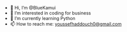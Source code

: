 - 👋 Hi, I’m @BlueKamui
- 👀 I’m interested in coding for business
- 🌱 I’m currently learning Python
- 📫 How to reach me: youssefhaddouch0@gmail.com

<!---
BlueKamui/BlueKamui is a ✨ special ✨ repository because its `README.md` (this file) appears on your GitHub profile.
You can click the Preview link to take a look at your changes.
--->
